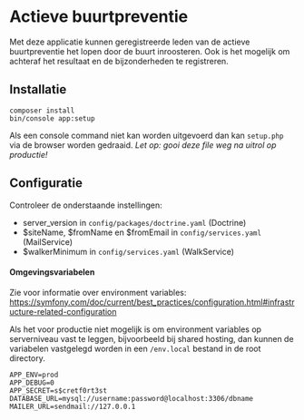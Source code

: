 # Actieve buurtpreventie
Met deze applicatie kunnen geregistreerde leden van de actieve buurtpreventie het lopen door de buurt inroosteren.
Ook is het mogelijk om achteraf het resultaat en de bijzonderheden te registreren.

## Installatie
```
composer install
bin/console app:setup
```

Als een console command niet kan worden uitgevoerd dan kan `setup.php` via de browser worden gedraaid. 
_Let op: gooi deze file weg na uitrol op productie!_

## Configuratie
Controleer de onderstaande instellingen:

- server_version in `config/packages/doctrine.yaml` (Doctrine)
- $siteName, $fromName en $fromEmail in `config/services.yaml` (MailService)
- $walkerMinimum in `config/services.yaml` (WalkService)

#### Omgevingsvariabelen
Zie voor informatie over environment variables: 
https://symfony.com/doc/current/best_practices/configuration.html#infrastructure-related-configuration

Als het voor productie niet mogelijk is om environment variables op serverniveau vast te leggen, bijvoorbeeld bij shared hosting, dan kunnen de variabelen vastgelegd worden in een `/env.local` bestand in de root directory.

```
APP_ENV=prod
APP_DEBUG=0
APP_SECRET=s$cretf0rt3st
DATABASE_URL=mysql://username:password@localhost:3306/dbname
MAILER_URL=sendmail://127.0.0.1
```
